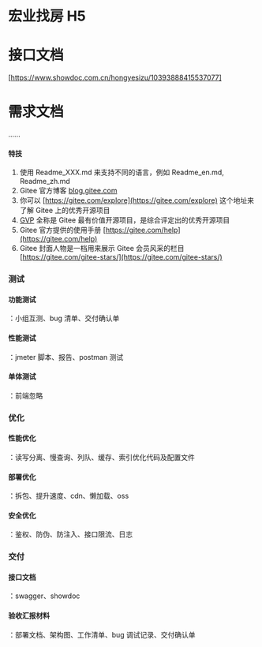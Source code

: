 # 宏业找房 H5

# 接口文档

[https://www.showdoc.com.cn/hongyesizu/10393888415537077]

# 需求文档

......

#### 特技

1.  使用 Readme_XXX.md 来支持不同的语言，例如 Readme_en.md, Readme_zh.md
2.  Gitee 官方博客 [blog.gitee.com](https://blog.gitee.com)
3.  你可以 [https://gitee.com/explore](https://gitee.com/explore) 这个地址来了解 Gitee 上的优秀开源项目
4.  [GVP](https://gitee.com/gvp) 全称是 Gitee 最有价值开源项目，是综合评定出的优秀开源项目
5.  Gitee 官方提供的使用手册 [https://gitee.com/help](https://gitee.com/help)
6.  Gitee 封面人物是一档用来展示 Gitee 会员风采的栏目 [https://gitee.com/gitee-stars/](https://gitee.com/gitee-stars/)

### 测试

#### 功能测试

：小组互测、bug 清单、交付确认单

#### 性能测试

：jmeter 脚本、报告、postman 测试

#### 单体测试

：前端忽略

### 优化

#### 性能优化

：读写分离、慢查询、列队、缓存、索引优化代码及配置文件

#### 部署优化

：拆包、提升速度、cdn、懒加载、oss

#### 安全优化

：鉴权、防伪、防注入、接口限流、日志

### 交付

#### 接口文档

：swagger、showdoc

#### 验收汇报材料

：部署文档、架构图、工作清单、bug 调试记录、交付确认单
